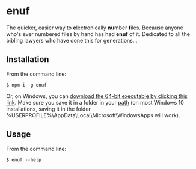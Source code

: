 # enuf
The quicker, easier way to **e**lectronically  **nu**mber **f**iles. Because anyone who's ever numbered files by hand has had **enuf** of it. Dedicated to all the bibling lawyers who have done this for generations...

## Installation
From the command line:
```
$ npm i -g enuf 
```

Or, on Windows, you can [download the 64-bit executable by clicking this link](./enuf.exe). Make sure you save it in a folder in your [path](https://www.computerhope.com/issues/ch000549.htm) (on most Windows 10 installations, saving it in the folder %USERPROFILE%\AppData\Local\Microsoft\WindowsApps will work).
## Usage
From the command line:
```
$ enuf --help

